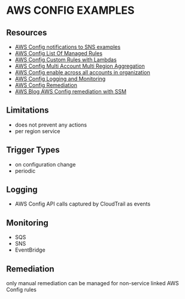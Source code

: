 # AWS CONFIG EXAMPLES

## Resources

- [AWS Config notifications to SNS examples](https://docs.aws.amazon.com/config/latest/developerguide/notifications-for-AWS-Config.html)
- [AWS Config List Of Managed Rules](https://docs.aws.amazon.com/config/latest/developerguide/managed-rules-by-aws-config.html)
- [AWS Config Custom Rules with Lambdas](https://docs.aws.amazon.com/config/latest/developerguide/evaluate-config_develop-rules.html)
- [AWS Config Multi Account Multi Region Aggregation](https://docs.aws.amazon.com/config/latest/developerguide/aggregate-data.html)
- [AWS Config enable across all accounts in organization](https://docs.aws.amazon.com/config/latest/developerguide/config-rule-multi-account-deployment.html)
- [AWS Config Logging and Monitoring](https://docs.aws.amazon.com/config/latest/developerguide/security-logging-and-monitoring.html)
- [AWS Config Remediation](https://docs.aws.amazon.com/config/latest/developerguide/remediation.html)
- [AWS Blog AWS Config remediation with SSM](https://aws.amazon.com/blogs/mt/implement-aws-config-rule-remediation-with-systems-manager-change-manager/)

## Limitations

- does not prevent any actions
- per region service

## Trigger Types

- on configuration change
- periodic

## Logging

- AWS Config API calls captured by CloudTrail as events

## Monitoring

- SQS
- SNS
- EventBridge

## Remediation

only manual remediation can be managed for non-service linked AWS Config rules